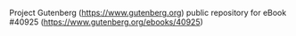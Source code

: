 Project Gutenberg (https://www.gutenberg.org) public repository for eBook #40925 (https://www.gutenberg.org/ebooks/40925)
